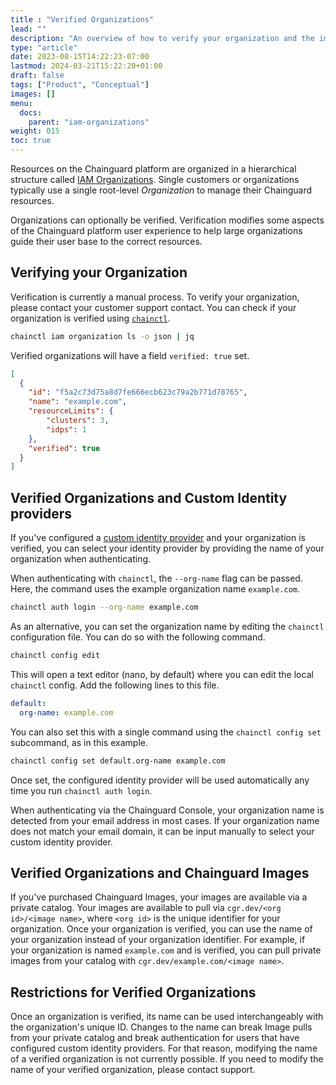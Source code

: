 ```yaml
---
title : "Verified Organizations"
lead: ""
description: "An overview of how to verify your organization and the implications"
type: "article"
date: 2023-08-15T14:22:23-07:00
lastmod: 2024-03-21T15:22:20+01:00
draft: false
tags: ["Product", "Conceptual"]
images: []
menu:
  docs:
    parent: "iam-organizations"
weight: 015
toc: true
---
```


Resources on the Chainguard platform are organized in a hierarchical structure called [IAM Organizations](https://edu.chainguard.dev/chainguard/administration/iam-organizations/overview-of-chainguard-iam-model/). Single customers or organizations typically use a single root-level _Organization_ to manage their
Chainguard resources.

Organizations can optionally be verified. Verification modifies some aspects of the Chainguard platform user experience to help large organizations guide their user base to the correct resources.

## Verifying your Organization

Verification is currently a manual process. To verify your organization, please contact your customer support contact. You can check if your organization is verified using [`chainctl`](/chainguard/administration/how-to-install-chainctl/).

```sh
chainctl iam organization ls -o json | jq
```

Verified organizations will have a field `verified: true` set.

```json
[
  {
	"id": "f5a2c73d75a8d7fe666ecb623c79a2b771d78765",
	"name": "example.com",
	"resourceLimits": {
    	"clusters": 3,
    	"idps": 1
	},
	"verified": true
  }
]
```

## Verified Organizations and Custom Identity providers

If you've configured a [custom identity provider](/chainguard/administration/custom-idps/custom-idps/) and your organization is verified, you can select your identity provider by providing the name of your organization when authenticating.

When authenticating with `chainctl`, the `--org-name` flag can be passed. Here, the command uses the example organization name `example.com`.

```sh
chainctl auth login --org-name example.com
```

As an alternative, you can set the organization name by editing the `chainctl` configuration file. You can do so with the following command.

```sh
chainctl config edit
```

This will open a text editor (nano, by default) where you can edit the local `chainctl` config. Add the following lines to this file.

```yaml
default:
  org-name: example.com
```

You can also set this with a single command using the `chainctl config set` subcommand, as in this example.

```sh
chainctl config set default.org-name example.com
```

Once set, the configured identity provider will be used automatically any time you run `chainctl auth login`.

When authenticating via the Chainguard Console, your organization name is detected from your email address in most cases. If your organization name does not match your email domain, it can be input manually to select your custom identity provider.

## Verified Organizations and Chainguard Images

If you've purchased Chainguard Images, your images are available via a private catalog. Your images are available to pull via `cgr.dev/<org id>/<image name>`, where `<org id>` is the unique identifier for your organization. Once your organization is verified, you can use the name of your organization instead of your organization identifier. For example, if your organization is named `example.com` and is verified, you can pull private images from your catalog with `cgr.dev/example.com/<image name>`.

## Restrictions for Verified Organizations

Once an organization is verified, its name can be used interchangeably with the organization's unique ID. Changes to the name can break Image pulls from your private catalog and break authentication for users that have configured custom identity providers. For that reason, modifying the name of a verified organization is not currently possible. If you need to modify the name of your verified organization, please contact support.
